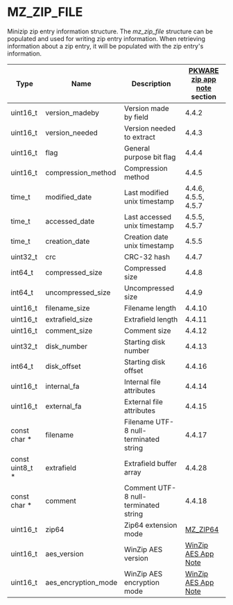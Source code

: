 # MZ_ZIP_FILE

Minizip zip entry information structure. The _mz_zip_file_ structure can be populated and used for writing zip entry information. When retrieving information about a zip entry, it will be populated with the zip entry's information.

|Type|Name|Description|[PKWARE zip app note](zip/appnote.txt) section|
|-|-|-|-|
|uint16_t|version_madeby|Version made by field|4.4.2|
|uint16_t|version_needed|Version needed to extract|4.4.3|
|uint16_t|flag|General purpose bit flag|4.4.4|
|uint16_t|compression_method|Compression method|4.4.5|
|time_t|modified_date|Last modified unix timestamp|4.4.6, 4.5.5, 4.5.7|
|time_t|accessed_date|Last accessed unix timestamp|4.5.5, 4.5.7|
|time_t|creation_date|Creation date unix timestamp|4.5.5|
|uint32_t|crc|CRC-32 hash|4.4.7|
|int64_t|compressed_size|Compressed size|4.4.8|
|int64_t|uncompressed_size|Uncompressed size|4.4.9|
|uint16_t|filename_size|Filename length|4.4.10|
|uint16_t|extrafield_size|Extrafield length|4.4.11|
|uint16_t|comment_size|Comment size|4.4.12|
|uint32_t|disk_number|Starting disk number|4.4.13|
|int64_t|disk_offset|Starting disk offset|4.4.16|
|uint16_t|internal_fa|Internal file attributes|4.4.14|
|uint16_t|external_fa|External file attributes|4.4.15|
|const char *|filename|Filename UTF-8 null-terminated string|4.4.17|
|const uint8_t *|extrafield|Extrafield buffer array|4.4.28|
|const char *|comment|Comment UTF-8 null-terminated string|4.4.18|
|uint16_t|zip64|Zip64 extension mode|[MZ_ZIP64](mz_zip64)|
|uint16_t|aes_version|WinZip AES version|[WinZip AES App Note](zip/winzip_aes.md)|
|uint16_t|aes_encryption_mode|WinZip AES encryption mode|[WinZip AES App Note](zip/winzip_aes.md)|
